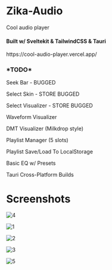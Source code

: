 # Zika-Audio
Cool audio player
<h4><b>Built w/ Sveltekit & TailwindCSS & Tauri</b></h4>
https://cool-audio-player.vercel.app/

<h3><strong>*TODO*</strong></h3>
<p>Seek Bar - BUGGED</p>
<p>Select Skin - STORE BUGGED</p>
<p>Select Visualizer - STORE BUGGED</p>
<p>Waveform Visualizer</p>
<p>DMT Visualizer (Milkdrop style)</p>
<p>Playlist Manager (5 slots)</p>
<p>Playlist Save/Load To LocalStorage</p>
<p>Basic EQ w/ Presets<p>
<p>Tauri Cross-Platform Builds</p>

# Screenshots
![4](https://github.com/billycvitak/Audio-Player/assets/145053822/ff0e2a93-fed6-4310-93f4-2179cbf5a923)

![1](https://github.com/billycvitak/Audio-Player/assets/145053822/2517d59f-c965-41a7-b69e-4cdffdaf8d6e)

![2](https://github.com/billycvitak/Audio-Player/assets/145053822/6d0a71da-490a-4168-b372-82a3dd3b79c0)

![3](https://github.com/billycvitak/Audio-Player/assets/145053822/29e1596b-cfd1-4175-9ed1-701fdcfaf99b)

![5](https://github.com/billycvitak/Audio-Player/assets/145053822/6dc53bf6-2f5e-42fe-9644-dc663588c714)



